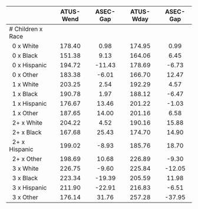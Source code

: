 
|                      |    ATUS-Wend |     ASEC-Gap |    ATUS-Wday |     ASEC-Gap |
| -------------------- | :----------: | :----------: | :----------: | :----------: |
| # Children x Race    |              |              |              |              |
| &nbsp;&nbsp;0 x White |       178.40 |         0.98 |       174.95 |         0.99 |
| &nbsp;&nbsp;0 x Black |       151.38 |         9.13 |       164.06 |         6.45 |
| &nbsp;&nbsp;0 x Hispanic |       194.72 |       -11.43 |       178.69 |        -6.73 |
| &nbsp;&nbsp;0 x Other |       183.38 |        -6.01 |       166.70 |        12.47 |
| &nbsp;&nbsp;1 x White |       203.25 |         2.54 |       192.29 |         4.57 |
| &nbsp;&nbsp;1 x Black |       190.78 |         1.97 |       188.12 |        -6.47 |
| &nbsp;&nbsp;1 x Hispanic |       176.67 |        13.46 |       201.22 |        -1.03 |
| &nbsp;&nbsp;1 x Other |       187.65 |        14.00 |       201.16 |         6.58 |
| &nbsp;&nbsp;2+ x White |       204.22 |         4.52 |       190.16 |        15.88 |
| &nbsp;&nbsp;2+ x Black |       167.68 |        25.43 |       174.70 |        14.90 |
| &nbsp;&nbsp;2+ x Hispanic |       199.02 |        -8.93 |       185.76 |        18.70 |
| &nbsp;&nbsp;2+ x Other |       198.69 |        10.68 |       226.89 |        -9.30 |
| &nbsp;&nbsp;3 x White |       226.75 |        -9.60 |       225.84 |       -12.05 |
| &nbsp;&nbsp;3 x Black |       223.34 |       -19.39 |       205.59 |        11.98 |
| &nbsp;&nbsp;3 x Hispanic |       211.90 |       -22.91 |       216.83 |        -6.51 |
| &nbsp;&nbsp;3 x Other |       176.14 |        31.76 |       257.28 |       -37.95 |

